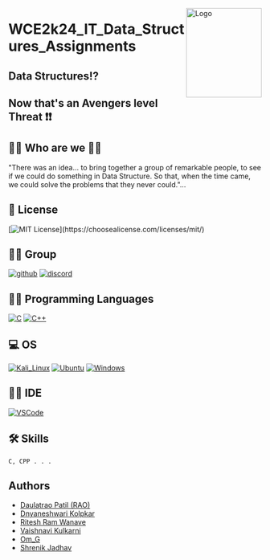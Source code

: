 <img src="https://www.freepnglogos.com/uploads/avengers-png-logo/avengers-logo-jmk-prime-deviantart-16.wXI5yDcwdQDQDCH8N2AGVp7CsCIVI8jyeq55ChbwfRM" align="right"
     alt="Logo" width="150" height="178">
# WCE2k24_IT_Data_Structures_Assignments

## Data Structures⁉
## Now that's an Avengers level Threat ❗❗



## 👩‍💻 Who are we 👨‍💻
"There was an idea... to bring together a group of remarkable people, to see if we could do something in Data Structure. So that, when the time came, we could solve the problems that they never could."…


## 🔰 License
[![MIT License](https://img.shields.io/apm/l/atomic-design-ui.svg?)](https://choosealicense.com/licenses/mit/)


## 🤜🤛 Group
[![github](https://img.shields.io/badge/GitHub-100000?style=for-the-badge&logo=github&logoColor=white)](https://github.com/DnyaneshwariKolapkar/WCE2k24_Data_Structures)
[![discord](https://img.shields.io/badge/Discord-7289DA?style=for-the-badge&logo=discord&logoColor=white)](https://discord.gg/aGRqQWE4)


## 👨‍💻 Programming Languages 
[![C](https://img.shields.io/badge/C-00599C?style=for-the-badge&logo=c&logoColor=white)](https://en.wikipedia.org/wiki/C_(programming_language))
[![C++](https://img.shields.io/badge/C%2B%2B-00599C?style=for-the-badge&logo=c%2B%2B&logoColor=white)](https://en.wikipedia.org/wiki/C%2B%2B)

## 💻 OS 
[![Kali_Linux](https://img.shields.io/badge/Kali_Linux-557C94?style=for-the-badge&logo=kali-linux&logoColor=white)](https://www.kali.org/)
[![Ubuntu](https://img.shields.io/badge/Ubuntu-E95420?style=for-the-badge&logo=ubuntu&logoColor=white)](https://ubuntu.com/)
[![Windows](https://img.shields.io/badge/Windows-0078D6?style=for-the-badge&logo=windows&logoColor=white)](https://www.microsoft.com/en-in/windows/windows-11)

## 👩‍💻 IDE
[![VSCode](https://img.shields.io/badge/Visual_Studio_Code-0078D4?style=for-the-badge&logo=visual%20studio%20code&logoColor=white)](https://code.visualstudio.com/download)


## 🛠 Skills
```
C, CPP . . .
```

## Authors

- [Daulatrao Patil (RAO)](https://github.com/RAOexe)
- [Dnyaneshwari Kolpkar](https://github.com/DnyaneshwariKolapkar)
- [Ritesh Ram Wanave](https://github.com/RiteshWanave)
- [Vaishnavi Kulkarni](https://github.com/vaishnavi802)
- [Om_G](https://github.com/ProProgrammer18)
- [Shrenik Jadhav](https://github.com/SHRENIK000)
